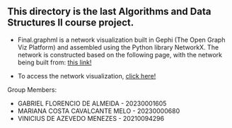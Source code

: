 ## This directory is the last Algorithms and Data Structures II course project.

 - Final.graphml is a network visualization built in Gephi (The Open Graph Viz Platform) and assembled using the Python library NetworkX. The network is constructed based on the following page, with the network being built from: [this link!](https://pt.wikipedia.org/wiki/Gram%C3%A1tica_de_atributos)

 - To access the network visualization, [click here!](https://ouestware.gitlab.io/retina/beta/#/graph/?url=https%3A%2F%2Fraw.githubusercontent.com%2FViniciusAzevedoM%2FData-Structures%2Fmain%2FFinalProject%2Ffinal.graphml&r=d&sa[]=con&sa[]=p&sa[]=com&sa[]=s&sa[]=r&ca[]=g%20de-s&ca[]=g%20ds-s&ca[]=g-s&ca[]=g%20de%20-s&ca[]=g%20ds%20-s&ca[]=g%20p-s&ca[]=e-s&ca[]=cl-s&ca[]=h-s&ca[]=b-s&ca[]=m-s&ca[]=i-s)

Group Members: 
 - GABRIEL FLORENCIO DE ALMEIDA - 20230001605
 - MARIANA COSTA CAVALCANTE MELO - 20230000680
 - VINICIUS DE AZEVEDO MENEZES - 20210094296
